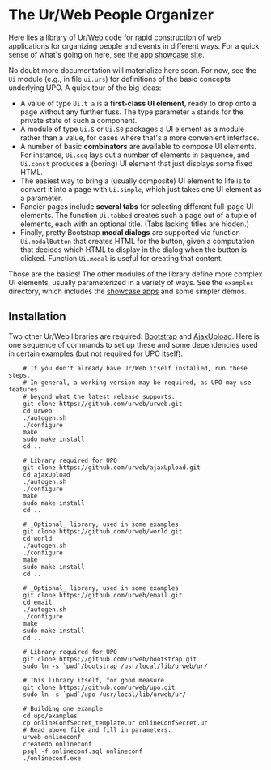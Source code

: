 # The Ur/Web People Organizer

Here lies a library of [Ur/Web](http://www.impredicative.com/ur/) code for rapid construction of web applications for organizing people and events in different ways.  For a quick sense of what's going on here, see [the app showcase site](http://upo.csail.mit.edu/).

No doubt more documentation will materialize here soon.  For now, see the `Ui` module (e.g., in file `ui.urs`) for definitions of the basic concepts underlying UPO.  A quick tour of the big ideas:
* A value of type `Ui.t a` is a **first-class UI element**, ready to drop onto a page without any further fuss.  The type parameter `a` stands for the private state of such a component.
* A module of type `Ui.S` or `Ui.S0` packages a UI element as a module rather than a value, for cases where that's a more convenient interface.
* A number of basic **combinators** are available to compose UI elements.  For instance, `Ui.seq` lays out a number of elements in sequence, and `Ui.const` produces a (boring) UI element that just displays some fixed HTML.
* The easiest way to bring a (usually composite) UI element to life is to convert it into a page with `Ui.simple`, which just takes one UI element as a parameter.
* Fancier pages include **several tabs** for selecting different full-page UI elements.  The function `Ui.tabbed` creates such a page out of a tuple of elements, each with an optional title.  (Tabs lacking titles are hidden.)
* Finally, pretty Bootstrap **modal dialogs** are supported via function `Ui.modalButton` that creates HTML for the button, given a computation that decides which HTML to display in the dialog when the button is clicked.  Function `Ui.modal` is useful for creating that content.

Those are the basics!  The other modules of the library define more complex UI elements, usually parameterized in a variety of ways.  See the `examples` directory, which includes the [showcase apps](http://upo.csail.mit.edu/) and some simpler demos.

## Installation

Two other Ur/Web libraries are required: [Bootstrap](https://github.com/urweb/bootstrap) and [AjaxUpload](https://github.com/urweb/ajaxUpload).
Here is one sequence of commands to set up these and some dependencies used in certain examples (but not required for UPO itself).

        # If you don't already have Ur/Web itself installed, run these steps.
        # In general, a working version may be required, as UPO may use features
        # beyond what the latest release supports.
        git clone https://github.com/urweb/urweb.git
        cd urweb
        ./autogen.sh
        ./configure
        make
        sudo make install
        cd ..

        # Library required for UPO
        git clone https://github.com/urweb/ajaxUpload.git
        cd ajaxUpload
        ./autogen.sh
        ./configure
        make
        sudo make install
        cd ..

        # _Optional_ library, used in some examples
        git clone https://github.com/urweb/world.git
        cd world
        ./autogen.sh
        ./configure
        make
        sudo make install
        cd ..

        # _Optional_ library, used in some examples
        git clone https://github.com/urweb/email.git
        cd email
        ./autogen.sh
        ./configure
        make
        sudo make install
        cd ..

        # Library required for UPO
        git clone https://github.com/urweb/bootstrap.git
        sudo ln -s `pwd`/bootstrap /usr/local/lib/urweb/ur/

        # This library itself, for good measure
        git clone https://github.com/urweb/upo.git
        sudo ln -s `pwd`/upo /usr/local/lib/urweb/ur/

        # Building one example
        cd upo/examples
        cp onlineConfSecret_template.ur onlineConfSecret.ur
        # Read above file and fill in parameters.
        urweb onlineconf
        createdb onlineconf
        psql -f onlineconf.sql onlineconf
        ./onlineconf.exe
